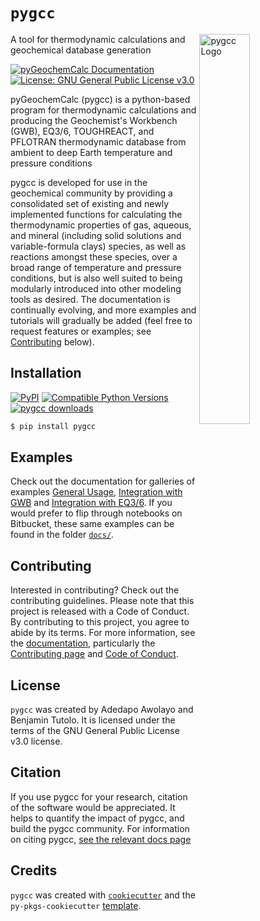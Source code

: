 # `pygcc`

<img src="_static/PyGCC_logo_vector.jpg" alt="pygcc Logo" width="40%" align="right">

A tool for thermodynamic calculations and geochemical database generation

[![pyGeochemCalc Documentation](https://readthedocs.org/projects/pygcc/badge/?version=latest)](https://pygcc.readthedocs.io/en/latest/?badge=latest)
[![License: GNU General Public License v3.0](https://img.shields.io/badge/License-GNU%20General%20Public%20License%20v3.0-blue.svg?style=flat)](https://bitbucket.org/Tutolo-RTG/pygcc/src/master/LICENSE)


pyGeochemCalc (pygcc) is a python-based program for thermodynamic calculations and producing the 
Geochemist's Workbench (GWB), EQ3/6, TOUGHREACT, and PFLOTRAN thermodynamic database from 
ambient to deep Earth temperature and pressure conditions


pygcc is developed for use in the geochemical community by providing a consolidated 
set of existing and newly implemented functions for calculating the thermodynamic properties 
of gas, aqueous, and mineral (including solid solutions and variable-formula clays) species, 
as well as reactions amongst these species, over a broad range of temperature and pressure 
conditions, but is also well suited to being modularly introduced into other modeling tools 
as desired. The documentation is continually evolving, and more examples and tutorials will gradually be added (feel free to
request features or examples; see [Contributing](#contributing) below).

## Installation

[![PyPI](https://img.shields.io/pypi/v/pygcc.svg?style=flat)](https://pypi.org/project/pygcc/)
[![Compatible Python Versions](https://img.shields.io/pypi/pyversions/pygcc.svg?style=flat)](https://pypi.python.org/pypi/pygcc/)
[![pygcc downloads](https://img.shields.io/pypi/dm/pygcc.svg?style=flat)](https://pypistats.org/packages/pygcc)

```bash
$ pip install pygcc
```

## Examples

Check out the documentation for galleries of examples [General Usage](https://pygcc.readthedocs.io/en/latest/Example_1.html), 
[Integration with GWB](https://pygcc.readthedocs.io/en/latest/Example_2.html) and [Integration with EQ3/6](https://pygcc.readthedocs.io/en/latest/Example_3.html). 
If you would prefer to flip through notebooks on Bitbucket, these same examples can be found in the folder [`docs/`](https://bitbucket.org/Tutolo-RTG/pygcc/src/master/docs/).

## Contributing

Interested in contributing? Check out the contributing guidelines. Please note that this project is released with a Code of Conduct. 
By contributing to this project, you agree to abide by its terms. For more information, see the [documentation](https://pygcc.readthedocs.io/), 
particularly the [Contributing page](https://pygcc.readthedocs.io/en/latest/contributing.html) and 
[Code of Conduct](https://pygcc.readthedocs.io/en/latest/conduct.html). 

## License

`pygcc` was created by Adedapo Awolayo and Benjamin Tutolo. It is licensed under the terms of the GNU General Public License v3.0 license.

## Citation

If you use pygcc for your research, citation of the software would be appreciated. It helps to quantify the impact of 
pygcc, and build the pygcc community. For information on citing pygcc, 
[see the relevant docs page](https://pygcc.readthedocs.io/en/latest/pygcc_overview.html#citation-and-contact-information-a-class-anchor-id-section-6-a)

## Credits

`pygcc` was created with [`cookiecutter`](https://cookiecutter.readthedocs.io/en/latest/) and the `py-pkgs-cookiecutter` [template](https://github.com/py-pkgs/py-pkgs-cookiecutter).
